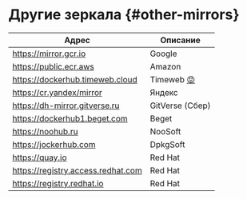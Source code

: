 # Другие зеркала {#other-mirrors}

| Адрес                              | Описание                                                                                        |
| ---------------------------------- | ----------------------------------------------------------------------------------------------- |
| https://mirror.gcr.io              | Google                                                                                          |
| https://public.ecr.aws             | Amazon                                                                                          |
| https://dockerhub.timeweb.cloud    | Timeweb [😡](https://github.com/altfoxie/vzlom-kazino "фагло попросил пропиарить взлом казино") |
| https://cr.yandex/mirror           | Яндекс                                                                                          |
| https://dh-mirror.gitverse.ru      | GitVerse (Сбер)                                                                                 |
| https://dockerhub1.beget.com       | Beget                                                                                           |
| https://noohub.ru                  | NooSoft                                                                                         |
| https://jockerhub.com              | DpkgSoft                                                                                        |
| https://quay.io                    | Red Hat                                                                                         |
| https://registry.access.redhat.com | Red Hat                                                                                         |
| https://registry.redhat.io         | Red Hat                                                                                         |
